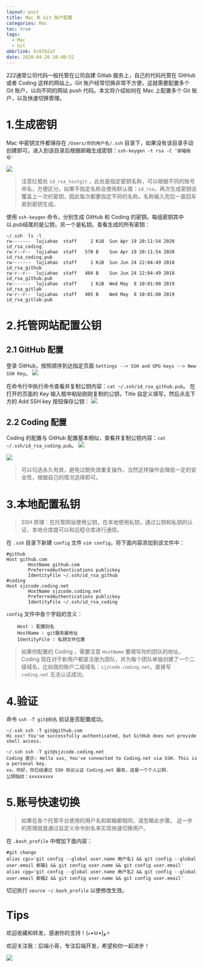 ```yaml
---
layout: post
title: Mac 多 Git 账户配置
categories: Mac
toc: true
tags:
  - Mac
  - Git
abbrlink: 5c6f02af
date: 2020-04-20 10:40:52
---
```

222通常公司代码一般托管在公司自建 Gitlab 服务上，自己的代码托管在 GitHub 或者 Coding 这样的网站上。Git 账户经常切换非常不方便，这就需要配置多个 Git 账户，以向不同的网站 push 代码。本文将介绍如何在 Mac 上配置多个 Git 账户，以及快速切换管理。

<!--more-->
# 1.生成密钥
Mac 中密钥文件都保存在 `/Users/你的用户名/.ssh` 目录下，如果没有该目录手动创建即可。进入到该目录后根据邮箱生成密钥：`ssh-keygen -t rsa -C ‘邮箱账号'`

![](https://raw.githubusercontent.com/lujiahao0708/PicRepo/master/blogPic/Mac%E7%9B%B8%E5%85%B3/Mac%20%E5%A4%9A%20Git%20%E8%B4%A6%E6%88%B7%E9%85%8D%E7%BD%AE/%E7%94%9F%E6%88%90%E7%A7%98%E9%92%A5.png)

> 注意红框处 `id_rsa_testgit` ，此处是指定密钥名称，可以根据不同的账号命名，方便区分。如果不指定名称会使用默认值：`id_rsa`，再次生成密钥会覆盖上一次的密钥，因此每次都要指定不同的名称。名称输入完后一直回车直到密钥生成。

使用 `ssh-keygen` 命令，分别生成 GitHub 和 Coding 的密钥。每组密钥其中以.pub结尾的是公钥，另一个是私钥。查看生成的所有密钥：
```
~/.ssh  ls -l
rw-------  lujiahao  staff     2 KiB  Sun Apr 19 20:11:54 2020  id_rsa_coding
rw-r--r--  lujiahao  staff   570 B    Sun Apr 19 20:11:54 2020  id_rsa_coding.pub
rw-------  lujiahao  staff     1 KiB  Sun Jun 24 22:04:49 2018  id_rsa_github
rw-r--r--  lujiahao  staff   404 B    Sun Jun 24 22:04:49 2018  id_rsa_github.pub
rw-------  lujiahao  staff     1 KiB  Wed May  8 10:01:00 2019  id_rsa_gitlab
rw-r--r--  lujiahao  staff   405 B    Wed May  8 10:01:00 2019  id_rsa_gitlab.pub
```

# 2.托管网站配置公钥
## 2.1 GitHub 配置
登录 GitHub，按照顺序到达指定页面 `Settings --> SSH and GPG keys --> New SSH Key`。
![](https://raw.githubusercontent.com/lujiahao0708/PicRepo/master/blogPic/Mac%E7%9B%B8%E5%85%B3/Mac%20%E5%A4%9A%20Git%20%E8%B4%A6%E6%88%B7%E9%85%8D%E7%BD%AE/GitHub%20%E9%85%8D%E7%BD%AE%E5%85%AC%E9%92%A51.png)

在命令行中执行命令查看并复制公钥内容：`cat ~/.ssh/id_rsa_github.pub`。
在打开的页面的 Key 输入框中粘贴刚刚复制的公钥，Title 自定义填写，然后点击下方的 Add SSH key 按钮保存公钥：
![](https://raw.githubusercontent.com/lujiahao0708/PicRepo/master/blogPic/Mac%E7%9B%B8%E5%85%B3/Mac%20%E5%A4%9A%20Git%20%E8%B4%A6%E6%88%B7%E9%85%8D%E7%BD%AE/GitHub%20%E9%85%8D%E7%BD%AE%E5%85%AC%E9%92%A52.png)


## 2.2 Coding 配置
Coding 的配置与 GitHub 配置基本相似，查看并复制公钥内容：`cat ~/.ssh/id_rsa_coding.pub`。
![](https://raw.githubusercontent.com/lujiahao0708/PicRepo/master/blogPic/Mac%E7%9B%B8%E5%85%B3/Mac%20%E5%A4%9A%20Git%20%E8%B4%A6%E6%88%B7%E9%85%8D%E7%BD%AE/Coding%20%E9%85%8D%E7%BD%AE%E5%85%AC%E9%92%A51.png)

![](https://raw.githubusercontent.com/lujiahao0708/PicRepo/master/blogPic/Mac%E7%9B%B8%E5%85%B3/Mac%20%E5%A4%9A%20Git%20%E8%B4%A6%E6%88%B7%E9%85%8D%E7%BD%AE/Coding%20%E9%85%8D%E7%BD%AE%E5%85%AC%E9%92%A52.png)

> 可以勾选永久有效，避免过期失效重复操作。当然这样操作会降低一定的安全性，根据自己的情况选择即可。

# 3.本地配置私钥
> SSH 原理：在托管网站使用公钥，在本地使用私钥，通过公钥和私钥的认证，本地仓库就可以和远程仓库进行通信。

在 `.ssh` 目录下新建 `config` 文件 `vim config`，将下面内容添加到该文件中：
```
#github
Host github.com
        HostName github.com
        PreferredAuthentications publickey
        IdentityFile ~/.ssh/id_rsa_github
#coding
Host sjzcode.coding.net
        HostName sjzcode.coding.net
        PreferredAuthentications publickey
        IdentityFile ~/.ssh/id_rsa_coding
```
`config` 文件中各个字段的含义：

        Host : 配置别名
        HostName : git服务器地址
        IdentityFile : 私钥文件位置

> 如果你配置的 Coding ，需要注意 `HostName` 要填写你的团队的地址，Coding 现在对于新用户都是注册为团队，并为每个团队单独创建了一个二级域名，比如我的账户二级域名：`sjzcode.coding.net`。直接写 `coding.net` 无法认证成功。

# 4.验证
命令 `ssh -T git@别名` 验证是否配置成功。
```
~/.ssh ssh -T git@github.com
Hi xxx! You've successfully authenticated, but GitHub does not provide shell access.

~/.ssh ssh -T git@sjzcode.coding.net
Coding 提示: Hello xxx, You've connected to Coding.net via SSH. This is a personal key.
xx，你好，你已经通过 SSH 协议认证 Coding.net 服务，这是一个个人公钥.
公钥指纹：xxxxxxxxx
```
# 5.账号快速切换
> 如果在各个托管平台使用的用户名和邮箱都相同，请忽略此步骤。
> 这一步的原理就是通过自定义命令别名来实现快速切换用户。

在 `.bash_profile` 中增加下面内容：
```
#git change
alias cgc='git config --global user.name 用户名1 && git config --global user.email 邮箱1 && git config user.name && git config user.email'
alias cgg='git config --global user.name 用户名2 && git config --global user.email 邮箱2 && git config user.name && git config user.email'
```
切记执行 `source ~/.bash_profile` 以使修改生效。


# Tips
欢迎收藏和转发，感谢你的支持！(๑•̀ㅂ•́)و✧ 

欢迎关注我：后端小哥，专注后端开发，希望和你一起进步！

![](https://raw.githubusercontent.com/lujiahao0708/PicRepo/master/%E5%85%AC%E4%BC%97%E5%8F%B7%E4%BA%8C%E7%BB%B4%E7%A0%81.jpg)

